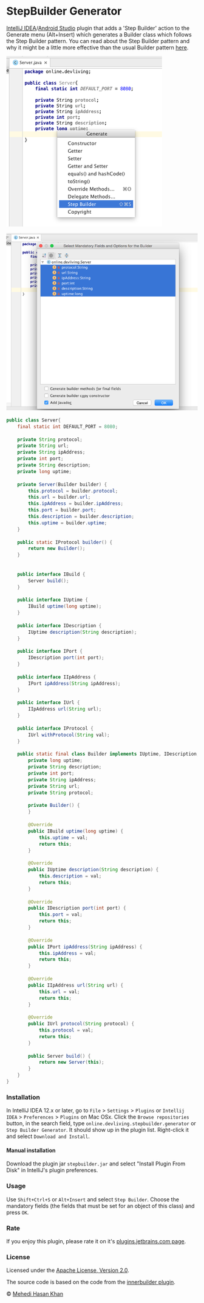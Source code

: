StepBuilder Generator
=======================

[IntelliJ IDEA](http://www.jetbrains.com/idea/)/[Android Studio](http://developer.android.com/tools/studio/index.html)
plugin that adds a 'Step Builder' action to the Generate menu (Alt+Insert)
which generates a Builder class which follows the Step Builder pattern. You can
read about the Step Builder pattern and why it might be a little more effective than
the usual Builder pattern [here](http://devliving.online/stepbuilder-builder-that-guides-you-through-the-steps/).

![screenshot](screenshot_1.png)

![screenshot](screenshot_2.png)
```java
public class Server{
    final static int DEFAULT_PORT = 8080;

    private String protocol;
    private String url;
    private String ipAddress;
    private int port;
    private String description;
    private long uptime;

    private Server(Builder builder) {
        this.protocol = builder.protocol;
        this.url = builder.url;
        this.ipAddress = builder.ipAddress;
        this.port = builder.port;
        this.description = builder.description;
        this.uptime = builder.uptime;
    }

    public static IProtocol builder() {
        return new Builder();
    }


    public interface IBuild {
        Server build();
    }

    public interface IUptime {
        IBuild uptime(long uptime);
    }

    public interface IDescription {
        IUptime description(String description);
    }

    public interface IPort {
        IDescription port(int port);
    }

    public interface IIpAddress {
        IPort ipAddress(String ipAddress);
    }

    public interface IUrl {
        IIpAddress url(String url);
    }

    public interface IProtocol {
        IUrl withProtocol(String val);
    }

    public static final class Builder implements IUptime, IDescription, IPort, IIpAddress, IUrl, IProtocol, IBuild {
        private long uptime;
        private String description;
        private int port;
        private String ipAddress;
        private String url;
        private String protocol;

        private Builder() {
        }

        @Override
        public IBuild uptime(long uptime) {
            this.uptime = val;
            return this;
        }

        @Override
        public IUptime description(String description) {
            this.description = val;
            return this;
        }

        @Override
        public IDescription port(int port) {
            this.port = val;
            return this;
        }

        @Override
        public IPort ipAddress(String ipAddress) {
            this.ipAddress = val;
            return this;
        }

        @Override
        public IIpAddress url(String url) {
            this.url = val;
            return this;
        }

        @Override
        public IUrl protocol(String protocol) {
            this.protocol = val;
            return this;
        }

        public Server build() {
            return new Server(this);
        }
    }
}
```

### Installation

In IntelliJ IDEA 12.x or later, go to `File` > `Settings` > `Plugins` or
 `Intellij IDEA` > `Preferences` > `Plugins` on Mac OSx. Click the `Browse repositories` button, in
the search field, type `online.devliving.stepbuilder.generator` or `Step Builder Generator`.
It should show up in the plugin list. Right-click it and select `Download and Install`.

#### Manual installation

Download the plugin jar `stepbuilder.jar` and select "Install Plugin From Disk" in IntelliJ's plugin preferences.

### Usage

Use `Shift+Ctrl+S` or `Alt+Insert` and select `Step Builder`. Choose the mandatory fields
(the fields that must be set for an object of this class) and press `OK`.

### Rate

If you enjoy this plugin, please rate it on it's [plugins.jetbrains.com page](http://plugins.jetbrains.com/plugin/8276).

### License

Licensed under the [Apache License, Version 2.0](http://www.apache.org/licenses/LICENSE-2.0).

The source code is based on the code from the [innerbuilder plugin](https://github.com/analytically/innerbuilder).

© [Mehedi Hasan Khan](http://devliving.online/)